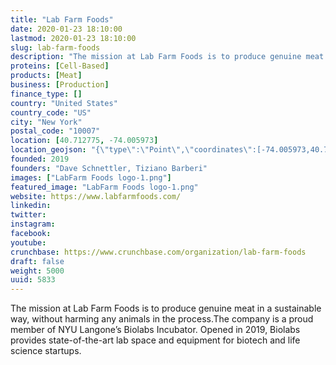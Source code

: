 ```yaml
---
title: "Lab Farm Foods"
date: 2020-01-23 18:10:00
lastmod: 2020-01-23 18:10:00
slug: lab-farm-foods
description: "The mission at Lab Farm Foods is to produce genuine meat in a sustainable way, without harming any animals in the&nbsp;process.The company is a proud member of NYU Langone’s Biolabs Incubator. Opened in 2019, Biolabs provides state-of-the-art lab space and equipment for biotech and life science&nbsp;startups."
proteins: [Cell-Based]
products: [Meat]
business: [Production]
finance_type: []
country: "United States"
country_code: "US"
city: "New York"
postal_code: "10007"
location: [40.712775, -74.005973]
location_geojson: "{\"type\":\"Point\",\"coordinates\":[-74.005973,40.712775]}"
founded: 2019
founders: "Dave Schnettler, Tiziano Barberi"
images: ["LabFarm Foods logo-1.png"]
featured_image: "LabFarm Foods logo-1.png"
website: https://www.labfarmfoods.com/
linkedin: 
twitter: 
instagram: 
facebook: 
youtube: 
crunchbase: https://www.crunchbase.com/organization/lab-farm-foods
draft: false
weight: 5000
uuid: 5833
---
```

The mission at Lab Farm Foods is to produce genuine meat in a sustainable way, without harming any animals in the&nbsp;process.The company is a proud member of NYU Langone’s Biolabs Incubator. Opened in 2019, Biolabs provides state-of-the-art lab space and equipment for biotech and life science&nbsp;startups.

